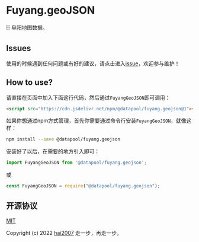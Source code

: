 # Fuyang.geoJSON
🗄️ 阜阳地图数据。

## Issues
使用的时候遇到任何问题或有好的建议，请点击进入[issue](https://github.com/hai2007/datapool/issues)，欢迎参与维护！

## How to use?

请直接在页面中加入下面这行代码，然后通过```FuyangGeoJSON```即可调用：

```html
<script src="https://cdn.jsdelivr.net/npm/@datapool/fuyang.geojson@1"></script>
```

如果你想通过npm方式管理，首先你需要通过命令行安装``````FuyangGeoJSON``````，就像这样：

```bash
npm install --save @datapool/fuyang.geojson
```

安装好了以后，在需要的地方引入即可：

```js
import FuyangGeoJSON from '@datapool/fuyang.geojson';
```

或

```js
const FuyangGeoJSON = require("@datapool/fuyang.geojson");
```

开源协议
---------------------------------------
[MIT](https://github.com/hai2007/datapool/blob/master/LICENSE)

Copyright (c) 2022 [hai2007](https://hai2007.gitee.io/sweethome/) 走一步，再走一步。

